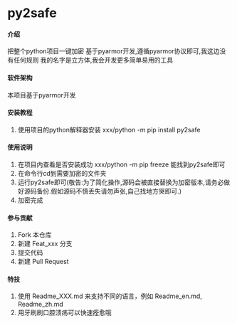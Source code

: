 # py2safe

#### 介绍
把整个python项目一键加密
基于pyarmor开发,遵循pyarmor协议即可,我这边没有任何规则
我的名字是立方体,我会开发更多简单易用的工具

#### 软件架构
本项目基于pyarmor开发


#### 安装教程
1.  使用项目的python解释器安装 xxx/python -m pip install py2safe

#### 使用说明

1.  在项目内查看是否安装成功 xxx/python -m pip freeze  能找到py2safe即可
2.  在命令行cd到需要加密的文件夹
3.  运行py2safe即可(敬告:为了简化操作,源码会被直接替换为加密版本,请务必做好源码备份.假如源码不慎丢失请勿声张,自己找地方哭即可.)
4.  加密完成

#### 参与贡献

1.  Fork 本仓库
2.  新建 Feat_xxx 分支
3.  提交代码
4.  新建 Pull Request


#### 特技

1.  使用 Readme_XXX.md 来支持不同的语言，例如 Readme_en.md, Readme_zh.md
2.  用牙刷刷口腔溃疡可以快速痊愈哦
